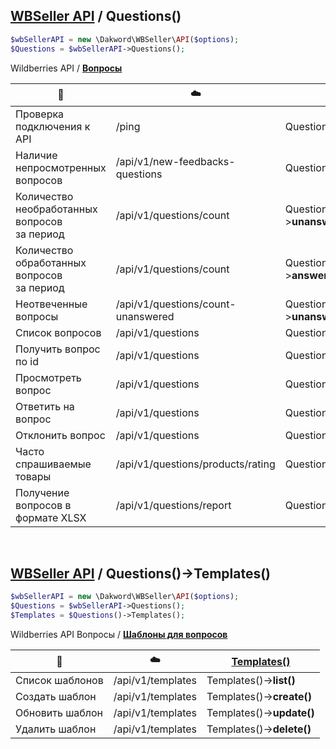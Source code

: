 ## [WBSeller API](/docs/API.md) / Questions()

```php
$wbSellerAPI = new \Dakword\WBSeller\API($options);
$Questions = $wbSellerAPI->Questions();
```

Wildberries API / [**Вопросы**](https://openapi.wb.ru/feedbacks-questions/api/ru/)

| :speech_balloon: | :cloud: | [Questions()](/src/API/Endpoint/Questions.php) |
| ---------------- | ------- | --------------------------------------------- |
| Проверка подключения к API        | /ping                                 | Questions()->**ping()**                    |
| Наличие непросмотренных вопросов  | /api/v1/new-feedbacks-questions       | Questions()->**hasNew()**                  |
| Количество необработанных вопросов<br>за период | /api/v1/questions/count | Questions()->**unansweredCountByPeriod()** |
| Количество обработанных вопросов<br>за период   | /api/v1/questions/count | Questions()->**answeredCountByPeriod()**   |
| Неотвеченные вопросы              | /api/v1/questions/count-unanswered    | Questions()->**unansweredCount()**         |
| Список вопросов                   | /api/v1/questions                     | Questions()->**list()**                    |
| Получить вопрос по id             | /api/v1/questions                     | Questions()->**get()**                     |
| Просмотреть вопрос                | /api/v1/questions                     | Questions()->**changeViewed()**            |
| Ответить на вопрос                | /api/v1/questions                     | Questions()->**sendAnswer()**              |
| Отклонить вопрос                  | /api/v1/questions                     | Questions()->**reject()**                  |
| Часто спрашиваемые товары         | /api/v1/questions/products/rating     | Questions()->**productRating()**           |
| Получение вопросов в формате XLSX | /api/v1/questions/report              | Questions()->**xlsReport()**               |
<br>

## [WBSeller API](docs/API.md) / Questions()->Templates()
```php
$wbSellerAPI = new \Dakword\WBSeller\API($options);
$Questions = $wbSellerAPI->Questions();
$Templates = $Questions()->Templates();
```

Wildberries API Вопросы / [**Шаблоны для вопросов**](https://openapi.wb.ru/feedbacks-questions/api/ru/#tag/Shablony-dlya-voprosov-i-otzyvov)

| :speech_balloon: | :cloud: | [Templates()](/src/API/Endpoint/Subpoint/Templates.php) |
| ---------------- | ------- | ------------------------------------------------------ |
| Cписок шаблонов  | /api/v1/templates | Templates()->**list()**   |
| Создать шаблон   | /api/v1/templates | Templates()->**create()** |
| Обновить шаблон  | /api/v1/templates | Templates()->**update()** |
| Удалить шаблон   | /api/v1/templates | Templates()->**delete()** |
